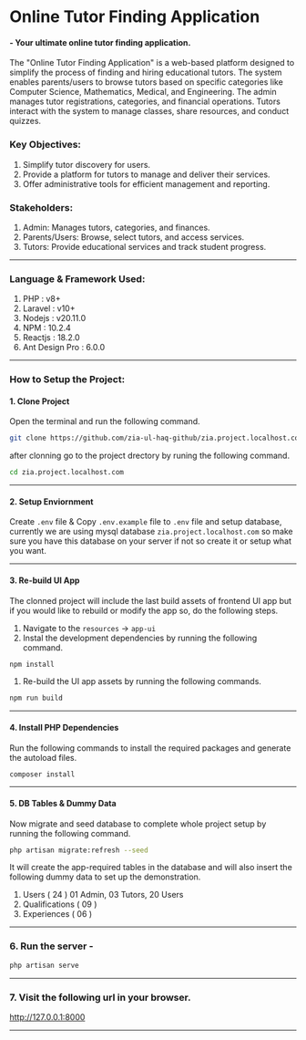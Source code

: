 # Online Tutor Finding Application
#### - Your ultimate online tutor finding application.

The "Online Tutor Finding Application" is a web-based platform designed to simplify the process of finding and hiring educational tutors. The system enables parents/users to browse tutors based on specific categories like Computer Science, Mathematics, Medical, and Engineering. The admin manages tutor registrations, categories, and financial operations. Tutors interact with the system to manage classes, share resources, and conduct quizzes.

### Key Objectives:
1. Simplify tutor discovery for users.
2. Provide a platform for tutors to manage and deliver their services.
3. Offer administrative tools for efficient management and reporting.

### Stakeholders:
1. Admin: Manages tutors, categories, and finances.
2. Parents/Users: Browse, select tutors, and access services.
3. Tutors: Provide educational services and track student progress.


----

### Language & Framework Used:
1. PHP : v8+
2. Laravel : v10+
3. Nodejs : v20.11.0
4. NPM : 10.2.4
5. Reactjs : 18.2.0
6. Ant Design Pro : 6.0.0 

----

### How to Setup the Project:

#### 1. Clone Project
Open the terminal and run the following command.
```bash
git clone https://github.com/zia-ul-haq-github/zia.project.localhost.com.git
```
after clonning go to the project drectory by runing the following command.
```bash 
cd zia.project.localhost.com
```
----

#### 2. Setup Enviornment
Create `.env` file & Copy `.env.example` file to `.env` file and setup database, currently we are using mysql database `zia.project.localhost.com` so make sure you have this database on your server if not so create it or setup what you want.

----

#### 3. Re-build UI App
The clonned project will include the last build assets of frontend UI app but if you would like to rebuild or modify the app so, do the following steps.
1. Navigate to the `resources` -> `app-ui`
1. Instal the development dependencies by running the following command.
```bash 
npm install 
```
1. Re-build the UI app assets by running the following commands.
```bash 
npm run build
```
----

#### 4. Install PHP Dependencies
Run the following commands to install the required packages and generate the autoload files.
```bash 
composer install
```
----

#### 5. DB Tables & Dummy Data
Now migrate and seed database to complete whole project setup by running the following command.
``` bash
php artisan migrate:refresh --seed
```
It will create the app-required tables in the database and will also insert the following dummy data to set up the demonstration.
1. Users ( 24 ) 01 Admin, 03 Tutors, 20 Users
1. Qualifications ( 09 )
1. Experiences ( 06 )

----

### 6. Run the server -
``` bash
php artisan serve
```

----

### 7. Visit the following url in your browser.
http://127.0.0.1:8000 

----